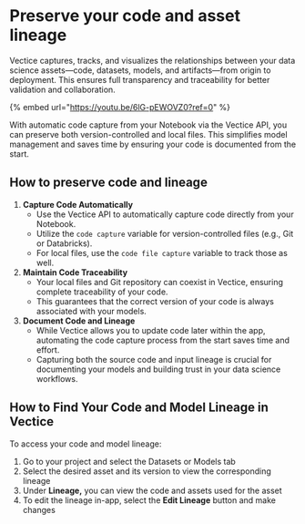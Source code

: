 # Preserve your code and asset lineage

Vectice captures, tracks, and visualizes the relationships between your data science assets—code, datasets, models, and artifacts—from origin to deployment. This ensures full transparency and traceability for better validation and collaboration.

{% embed url="https://youtu.be/6lG-pEWOVZ0?ref=0" %}

With automatic code capture from your Notebook via the Vectice API, you can preserve both version-controlled and local files. This simplifies model management and saves time by ensuring your code is documented from the start.

## How to preserve code and lineage

1. **Capture Code Automatically**
   * Use the Vectice API to automatically capture code directly from your Notebook.
   * Utilize the `code capture` variable for version-controlled files (e.g., Git or Databricks).
   * For local files, use the `code file capture` variable to track those as well.
2. **Maintain Code Traceability**
   * Your local files and Git repository can coexist in Vectice, ensuring complete traceability of your code.
   * This guarantees that the correct version of your code is always associated with your models.
3. **Document Code and Lineage**
   * While Vectice allows you to update code later within the app, automating the code capture process from the start saves time and effort.
   * Capturing both the source code and input lineage is crucial for documenting your models and building trust in your data science workflows.

## How to Find Your Code and Model Lineage in Vectice

To access your code and model lineage:

1. Go to your project and select the Datasets or Models tab
2. Select the desired asset and its version to view the corresponding lineage
3. Under **Lineage,** you can view the code and assets used for the asset
4. To edit the lineage in-app, select the **Edit Lineage** button and make changes
